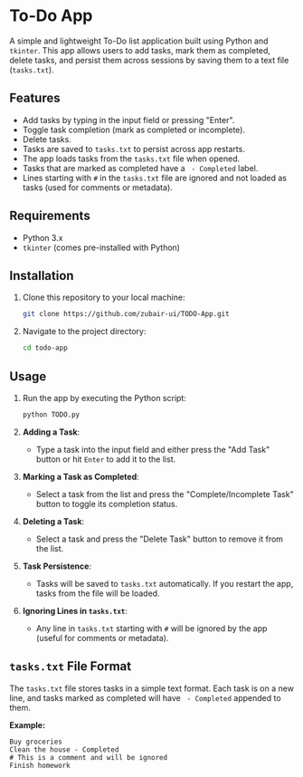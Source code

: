 # To-Do App

A simple and lightweight To-Do list application built using Python and `tkinter`. This app allows users to add tasks, mark them as completed, delete tasks, and persist them across sessions by saving them to a text file (`tasks.txt`).

## Features

- Add tasks by typing in the input field or pressing "Enter".
- Toggle task completion (mark as completed or incomplete).
- Delete tasks.
- Tasks are saved to `tasks.txt` to persist across app restarts.
- The app loads tasks from the `tasks.txt` file when opened.
- Tasks that are marked as completed have a ` - Completed` label.
- Lines starting with `#` in the `tasks.txt` file are ignored and not loaded as tasks (used for comments or metadata).

## Requirements

- Python 3.x
- `tkinter` (comes pre-installed with Python)

## Installation

1. Clone this repository to your local machine:
   ```bash
   git clone https://github.com/zubair-ui/TODO-App.git
   ```
2. Navigate to the project directory:
   ```bash
   cd todo-app
   ```

## Usage

1. Run the app by executing the Python script:

   ```bash
   python TODO.py
   ```

2. **Adding a Task**:
   - Type a task into the input field and either press the "Add Task" button or hit `Enter` to add it to the list.
3. **Marking a Task as Completed**:
   - Select a task from the list and press the "Complete/Incomplete Task" button to toggle its completion status.
4. **Deleting a Task**:

   - Select a task and press the "Delete Task" button to remove it from the list.

5. **Task Persistence**:
   - Tasks will be saved to `tasks.txt` automatically. If you restart the app, tasks from the file will be loaded.
6. **Ignoring Lines in `tasks.txt`**:
   - Any line in `tasks.txt` starting with `#` will be ignored by the app (useful for comments or metadata).

## `tasks.txt` File Format

The `tasks.txt` file stores tasks in a simple text format. Each task is on a new line, and tasks marked as completed will have ` - Completed` appended to them.

**Example:**

```
Buy groceries
Clean the house - Completed
# This is a comment and will be ignored
Finish homework
```
